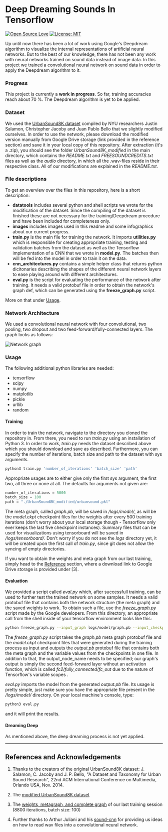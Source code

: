 # Deep Dreaming Sounds In Tensorflow

[![Open Source Love](https://badges.frapsoft.com/os/v2/open-source.svg?v=103)](https://github.com/ellerbrock/open-source-badges/)
[![License: MIT](https://img.shields.io/badge/License-MIT-yellow.svg)](https://opensource.org/licenses/MIT)

Up until now there has been a lot of work using Google's Deepdream algorithm to visualize the internal representations of artificial neural networks. But to the best of our knowledge, there has not been any work with neural networks trained on sound data instead of image data. In this project we trained a convolutional neural network on sound data in order to apply the Deepdream algorithm to it.

### Progress

This project is currently a __work in progress__. So far, training accuracies reach about 70 %. The Deepdream algorithm is yet to be applied.

### Dataset

We used the [UrbanSound8K dataset](https://serv.cusp.nyu.edu/projects/urbansounddataset/urbansound8k.html) compiled by NYU researchers Justin Salamon, Christopher Jacoby and Juan Pablo Bello that we slightly modified ourselves. 
In order to use the network, please download the modified version manually from Google Drive storage (link provided in the reference section) and save it in your local copy of this repository. After extraction (it's a .zip), you should see the folder *UrbanSound8K_modified* in the main directory, which contains the *README.txt* and *FREESOUNDCREDITS.txt* files as well as the *audio* directory, in which all the .wav-files reside in their respective class. All of our modifications are explained in the *README.txt*.

### File descriptions

To get an overview over the files in this repository, here is a short description:

+ __datatools__ includes several python and shell scripts we wrote for the modification of the dataset. Since the compiling of the dataset is finished these are not necessary for the training/Deepdream procedure and have been included for completeness only.
+ __images__ includes images used in this readme and some infographics about our current progress.
+ __train.py__ is the main file for training the network. It imports __utilities.py__ which is responsible for creating appropriate training, testing and validation batches from the dataset as well as the Tensorflow implementation of a CNN that we wrote in __model.py__. The batches then will be fed into the model in order to train it on the data.
+ __cnn_architectures.py__ contains a simple helper class that returns python dicitonaries describing the shapes of the different neural network layers to ease playing around with different architectures.
+ __eval.py__ is the script for evaluating the performance of the network after training. It needs a valid protobuf file in order to obtain the network's graph def, which can be generated using the __freeze_graph.py__ script.

More on that under [Usage](#usage).

### Network Architecture

We used a convolutional neural network with four convolutional, two pooling, two dropout and two feed-forward/fully-connected layers. The graph looks as follows:

![Network graph](https://raw.githubusercontent.com/verrannt/deepdreaming-sounds-tensorflow/master/images/graph_2017-07-26_r2.png)

### Usage

The following additional python libraries are needed:
+ tensorflow
+ scipy
+ numpy
+ matplotlib
+ pickle
+ urllib
+ random

#### Training

In order to train the network, navigate to the directory you cloned the repository in. From there, you need to run _train.py_ using an installation of Python 3. In order to work, _train.py_ needs the dataset described above which you should download and save as described. Furthermore, you can specify the number of iterations, batch size and path to the dataset with sys arguments.

```bash
python3 train.py 'number_of_iterations' 'batch_size' 'path'
```

Appropriate usages are to either give only the first sys argument, the first two, all three or none at all. The defaults for arguments not given are:

```python
number_of_iterations = 5000
batch_size = 100
path = "./UrbanSound8K_modified/urbansound.pkl"
```

The meta graph, called *graph.pb*, will be saved in */logs/model/*, as will be the *model.ckpt* checkpoint files for the weights after every 500 training iterations (don't worry about your local storage though - Tensorflow only ever keeps the last five checkpoint instances). Summary files that can be used for visualizations using tensorboard will be saved in */logs/tensorboard/*. Don't worry if you do not see the *logs* directory yet, it will be created upon the first call of *train.py*, since git does not allow the syncing of empty directories.

If you want to obtain the weights and meta graph from our last training, simply head to the [Reference](#references-and-acknowledgements) section, where a download link to Google Drive storage is provided under [3]. 

#### Evaluation

We provided a script called *eval.py* which, after successfull training, can be used to further test the trained network on some samples. It needs a valid protobuf file that contains both the network structure (the meta graph) and the saved weights to work. To obtain such a file, use the [*freeze_graph.py*](https://github.com/tensorflow/tensorflow/blob/master/tensorflow/python/tools/freeze_graph.py) script made by the Google developers. From this directory, an appropriate call from the shell inside of your tensorflow environment looks like this:

```bash
python freeze_graph.py --input_graph logs/model/graph.pb --input_checkpoint logs/model/model.ckpt --input_binary True --output_graph logs/model/output.pb --output_node_names fc2/fully_connected/fc_out
```

The *freeze_graph.py* script takes the *graph.pb* meta graph protobuf file and the *model.ckpt* checkpoint files that were generated during the training process as input and outputs the *output.pb* protobuf file that contains both the meta graph and the variable values from the checkpoints in one file. In addition to that, the output_node_name needs to be specified; our graph's output is simply the second feed-forward layer without an activation function, which is called *fc2/fully_connected/fc_out* due to the nature of Tensorflow's variable scopes .

*eval.py* imports the model from the generated *output.pb* file. Its usage is pretty simple, just make sure you have the appropriate file present in the */logs/model/* directory. On your local machine's console, type:

```bash
python3 eval.py 
```

and it will print the results.

#### Dreaming Deep

As mentioned above, the deep dreaming process is not yet applied. 

---

## References and Acknowledgements

1. Thanks to the creators of the original UrbanSound8K dataset: J. Salamon, C. Jacoby and J. P. Bello, "A Dataset and Taxonomy for Urban Sound Research", 22nd ACM International Conference on Multimedia, Orlando USA, Nov. 2014.

2. The [modified UrbanSound8K dataset](https://drive.google.com/open?id=0B1Lthv7SdgIbbzJqVHk4U3ZWWHM)

3. The [weights, metagraph, and complete graph](https://drive.google.com/open?id=0B1Lthv7SdgIbZnFaeEswX0t2TG8) of our last training session (8800 iterations, batch size: 100)

4. Further thanks to Arthur Juliani and his [sound-cnn](https://github.com/awjuliani/sound-cnn) for providing us ideas on how to read wav files into a convolutional neural network.
